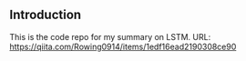 ## Introduction
This is the code repo for my summary on LSTM.
URL: https://qiita.com/Rowing0914/items/1edf16ead2190308ce90